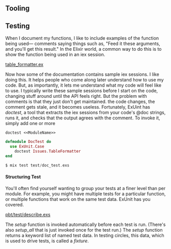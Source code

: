 Tooling
----

Testing
----
When I document my functions, I like to include examples of the function being used— comments saying things such as, "Feed it these arguments, and you'll get this result."
In the Elixir world, a common way to do this is to show the function being used in an iex session.

[table_formatter.ex](issues/lib/issues/table_formatter.exs)

Now how some of the documentation contains sample iex sessions. I like doing this.
It helps people who come along later understand how to use my code.
But, as importantly, it lets me understand what my code will feel like to use.
I typically write these sample sessions before I start on the code, changing stuff around until the API feels right.
But the problem with comments is that they just don't get maintained. the code changes, the comment gets stale, and it becomes useless. 
Fortunately, ExUint has *doctest*, a tool that extracts the iex sessions from your code's @doc strings, runs it, and checks that the output agrees with the comment.
To invoke it, simply add one or more
```
doctest <<ModuleName>>
```

```doc_test.exs
defmodule DocTest do 
  use ExUnit.Case
	doctest Issues.TableFormatter
end

$ mix test test/doc_test.exs
```

#### Structuring Test
You'll often find yourself wanting to group your tests at a finer level than per module. For example, you might have multiple tests for a particular function, or multiple functions that work on the same test data.
ExUnit has you covered.

[pbt/test/describe.exs](pbt/test/describe.exs)

The *setup* function is invoked automatically before each test is run.
(There's also *setup_all* that is just invoked once for the test run.)
The *setup* function returns a keyword list of named test data. In testing circles, this data, which is used to drive tests, is called a *fixture*.

